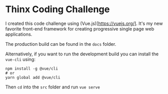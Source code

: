 # Thinx Coding Challenge

I created this code challenge using (Vue.js)[https://vuejs.org/]. It's my new favorite front-end framework for creating progressive single page web applications.

The production build can be found in the `docs` folder.

Alternatively, if you want to run the development build you can install the `vue-cli` using:

```
npm install -g @vue/cli
# or
yarn global add @vue/cli
```

Then `cd` into the `src` folder and run `vue serve`
